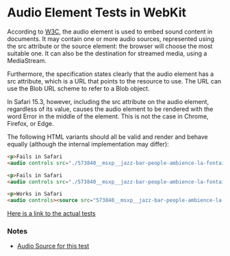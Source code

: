# Audio Element Tests in WebKit

According to [W3C](https://www.w3.org/TR/html5/embedded-content-0.html#the-audio-element), the audio element is used to embed sound content in documents. It may contain one or more audio sources, represented using the src attribute or the source element: the browser will choose the most suitable one. It can also be the destination for streamed media, using a MediaStream.

Furthermore, the specification states clearly that the audio element has a src attribute, which is a URL that points to the resource to use. The URL can use the Blob URL scheme to refer to a Blob object.

In Safari 15.3, however, including the src attribute on the audio element, regardless of its value, causes the audio element to be rendered with the word Error in the middle of the element. This is not the case in Chrome, Firefox, or Edge.

The following HTML variants should all be valid and render and behave equally (although the internal implementation may differ):

```html
<p>Fails in Safari
<audio controls src="./573840__msxp__jazz-bar-people-ambience-la-fontaine-copenhagen.wav"></audio></p>

<p>Fails in Safari
<audio controls src="./573840__msxp__jazz-bar-people-ambience-la-fontaine-copenhagen.wav"><source src="./573840__msxp__jazz-bar-people-ambience-la-fontaine-copenhagen.wav" /></audio></p>

<p>Works in Safari
<audio controls><source src="573840__msxp__jazz-bar-people-ambience-la-fontaine-copenhagen.wav" /></audio></p>

```

[Here is a link to the actual tests](./sound-test.html)

### Notes

- [Audio Source for this test](https://freesound.org/people/MSXP/sounds/573840/)
